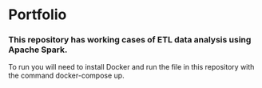 # Portfolio
### This repository has working cases of ETL data analysis using Apache Spark.

To run you will need to install Docker and run the file in this repository with the command docker-compose up.
